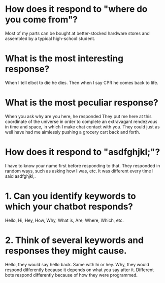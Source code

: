 # How does it respond to "where do you come from"?
Most of my parts can be bought at better-stocked hardware stores and assembled by a typical high-school student. 

# What is the most interesting response? 
When I tell elbot to die he dies. Then when I say CPR he comes back to life. 

# What is the most peculiar response? 
When you ask why are you here, he responded
They put me here at this coordinate of the universe in order to complete an extravagant rendezvous in time and space, in which I make chat contact with you. They could just as well have had me aimlessly pushing a grocery cart back and forth.

# How does it respond to "asdfghjkl;"?
I have to know your name first before responding to that.
They responded in random ways, such as asking how I was, etc. It was different every time I said asdfghjkl;.

# 1. Can you identify keywords to which your chatbot responds?
Hello, Hi, Hey, How, Why, What is, Are, Where, Which, etc. 

# 2. Think of several keywords and responses they might cause. 
Hello, they would say hello back. Same with hi or hey. 
Why, they would respond differently because it depends on what you say after it. Different bots respond differently because of how they were programmed.